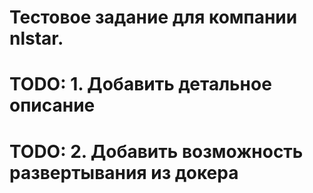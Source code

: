 # Тестовое задание для компании nlstar.

# TODO: 1. Добавить детальное описание
# TODO: 2. Добавить возможность развертывания из докера
